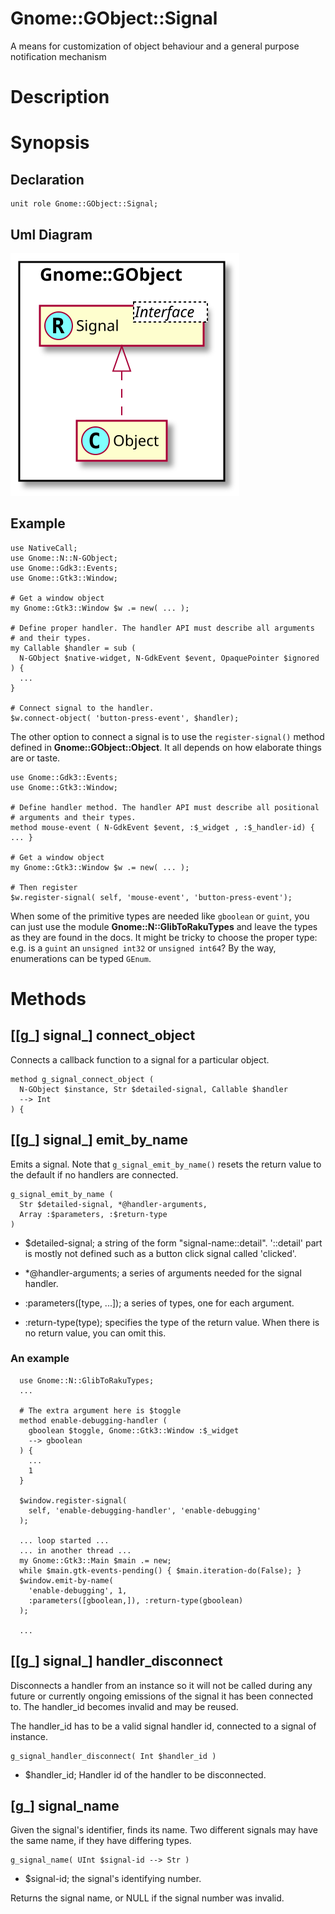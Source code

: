 Gnome::GObject::Signal
======================

A means for customization of object behaviour and a general purpose notification mechanism

Description
===========

Synopsis
========

Declaration
-----------

    unit role Gnome::GObject::Signal;

Uml Diagram
-----------

![](plantuml/Signal.svg)

Example
-------

    use NativeCall;
    use Gnome::N::N-GObject;
    use Gnome::Gdk3::Events;
    use Gnome::Gtk3::Window;

    # Get a window object
    my Gnome::Gtk3::Window $w .= new( ... );

    # Define proper handler. The handler API must describe all arguments
    # and their types.
    my Callable $handler = sub (
      N-GObject $native-widget, N-GdkEvent $event, OpaquePointer $ignored
    ) {
      ...
    }

    # Connect signal to the handler.
    $w.connect-object( 'button-press-event', $handler);

The other option to connect a signal is to use the `register-signal()` method defined in **Gnome::GObject::Object**. It all depends on how elaborate things are or taste.

    use Gnome::Gdk3::Events;
    use Gnome::Gtk3::Window;

    # Define handler method. The handler API must describe all positional
    # arguments and their types.
    method mouse-event ( N-GdkEvent $event, :$_widget , :$_handler-id) { ... }

    # Get a window object
    my Gnome::Gtk3::Window $w .= new( ... );

    # Then register
    $w.register-signal( self, 'mouse-event', 'button-press-event');

When some of the primitive types are needed like `gboolean` or `guint`, you can just use the module **Gnome::N::GlibToRakuTypes** and leave the types as they are found in the docs. It might be tricky to choose the proper type: e.g. is a `guint` an `unsigned int32` or `unsigned int64`? By the way, enumerations can be typed `GEnum`.

Methods
=======

[[g_] signal_] connect_object
-----------------------------

Connects a callback function to a signal for a particular object.

    method g_signal_connect_object (
      N-GObject $instance, Str $detailed-signal, Callable $handler
      --> Int
    ) {

[[g_] signal_] emit_by_name
---------------------------

Emits a signal. Note that `g_signal_emit_by_name()` resets the return value to the default if no handlers are connected.

    g_signal_emit_by_name (
      Str $detailed-signal, *@handler-arguments,
      Array :$parameters, :$return-type
    )

  * $detailed-signal; a string of the form "signal-name::detail". '::detail' part is mostly not defined such as a button click signal called 'clicked'.

  * *@handler-arguments; a series of arguments needed for the signal handler.

  * :parameters([type, ...]); a series of types, one for each argument.

  * :return-type(type); specifies the type of the return value. When there is no return value, you can omit this.

### An example

      use Gnome::N::GlibToRakuTypes;
      ...

      # The extra argument here is $toggle
      method enable-debugging-handler (
        gboolean $toggle, Gnome::Gtk3::Window :$_widget
        --> gboolean
      ) {
        ...
        1
      }

      $window.register-signal(
        self, 'enable-debugging-handler', 'enable-debugging'
      );

      ... loop started ...
      ... in another thread ...
      my Gnome::Gtk3::Main $main .= new;
      while $main.gtk-events-pending() { $main.iteration-do(False); }
      $window.emit-by-name(
        'enable-debugging', 1,
        :parameters([gboolean,]), :return-type(gboolean)
      );

      ...

[[g_] signal_] handler_disconnect
---------------------------------

Disconnects a handler from an instance so it will not be called during any future or currently ongoing emissions of the signal it has been connected to. The handler_id becomes invalid and may be reused.

The handler_id has to be a valid signal handler id, connected to a signal of instance.

    g_signal_handler_disconnect( Int $handler_id )

  * $handler_id; Handler id of the handler to be disconnected.

[g_] signal_name
----------------

Given the signal's identifier, finds its name. Two different signals may have the same name, if they have differing types.

    g_signal_name( UInt $signal-id --> Str )

  * $signal-id; the signal's identifying number.

Returns the signal name, or NULL if the signal number was invalid.

